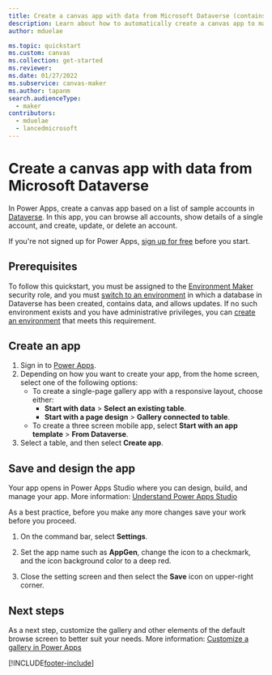 ```yaml
---
title: Create a canvas app with data from Microsoft Dataverse (contains video)
description: Learn about how to automatically create a canvas app to manage data in Microsoft Dataverse.
author: mduelae

ms.topic: quickstart
ms.custom: canvas
ms.collection: get-started
ms.reviewer: 
ms.date: 01/27/2022
ms.subservice: canvas-maker
ms.author: tapanm
search.audienceType: 
  - maker
contributors:
  - mduelae
  - lancedmicrosoft
---
```

# Create a canvas app with data from Microsoft Dataverse

In Power Apps, create a canvas app based on a list of sample accounts in [Dataverse](../data-platform/data-platform-intro.md). In this app, you can browse all accounts, show details of a single account, and create, update, or delete an account.

If you're not signed up for Power Apps, [sign up for free](https://make.powerapps.com?utm_source=padocs&utm_medium=linkinadoc&utm_campaign=referralsfromdoc) before you start.

## Prerequisites

To follow this quickstart, you must be assigned to the [Environment Maker](/power-platform/admin/database-security#predefined-security-roles) security role, and you must [switch to an environment](intro-maker-portal.md#choose-an-environment) in which a database in Dataverse has been created, contains data, and allows updates. If no such environment exists and you have administrative privileges, you can [create an environment](/power-platform/admin/create-environment) that meets this requirement.

## Create an app

1. Sign in to [Power Apps](https://make.powerapps.com?utm_source=padocs&utm_medium=linkinadoc&utm_campaign=referralsfromdoc).
2. Depending on how you want to create your app, from the home screen, select one of the following options:
    - To create a single-page gallery app with a responsive layout, choose either:
      - **Start with data** > **Select an existing table**.
      - **Start with a page design** > **Gallery connected to table**.
    - To create a three screen mobile app, select **Start with an app template** > **From Dataverse**.
3. Select a table, and then select **Create app**.


## Save and design the app

Your app opens in Power Apps Studio where you can design, build, and manage your app. More information: [Understand Power Apps Studio](power-apps-studio.md)

As a best practice, before you make any more changes save your work before you proceed.

1. On the command bar, select **Settings**.

1. Set the app name such as **AppGen**, change the icon to a checkmark, and the icon background color to a deep red.

1. Close the setting screen and then select the **Save** icon on upper-right corner.

 
 ## Next steps

As a next step, customize the gallery and other elements of the default browse screen to better suit your needs. More information: [Customize a gallery in Power Apps](customize-layout-sharepoint.md)


[!INCLUDE[footer-include](../../includes/footer-banner.md)]

